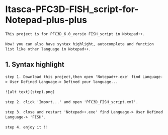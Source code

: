 # Itasca-PFC3D-FISH_script-for-Notepad-plus-plus

    This project is for PFC3D_6.0_versio FISH_script in Notepad++.

    Now! you can also have syntax highlight, autocomplete and function list like other language in Notepad++.

## 1. Syntax highlight

    step 1. Download this project,then open 'Notepad++.exe' find Language-> User Defined Language-> Defined your language...
    
    ![alt text](step1.png)
    
    step 2. click 'Import...' and open 'PFC3D_FISH_script.xml'. 
    
    step 3. close and restart 'Notepad++.exe' find Language-> User Defined Language-> 'FISH'. 
    
    step 4. enjoy it !!
    
    
